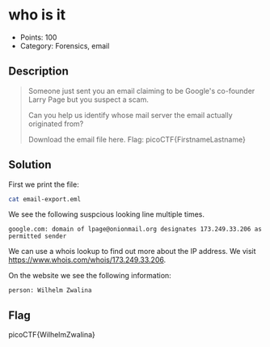 # who is it

- Points: 100
- Category: Forensics, email

## Description

> Someone just sent you an email claiming to be Google's co-founder Larry Page but you suspect a scam.
>
> Can you help us identify whose mail server the email actually originated from?
>
> Download the email file here. Flag: picoCTF{FirstnameLastname}

## Solution

First we print the file:

```bash
cat email-export.eml
```

We see the following suspcious looking line multiple times.

```
google.com: domain of lpage@onionmail.org designates 173.249.33.206 as permitted sender
```

We can use a whois lookup to find out more about the IP address. We visit https://www.whois.com/whois/173.249.33.206.

On the website we see the following information:

```
person: Wilhelm Zwalina
```

## Flag

picoCTF{WilhelmZwalina}
